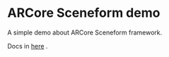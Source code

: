 # ARCore Sceneform demo 

A simple demo about ARCore Sceneform framework.

Docs in [here](https://blog.csdn.net/unonoi/article/details/131789143) .

